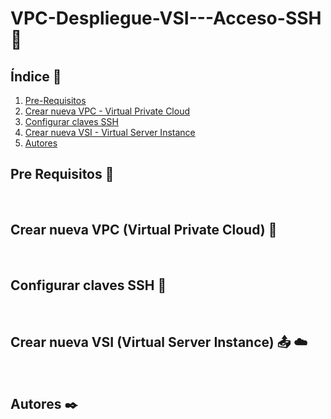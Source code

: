 # VPC-Despliegue-VSI---Acceso-SSH 🔐


## Índice  📰
1. [Pre-Requisitos](#Pre-Requisitos-pencil)
2. [Crear nueva VPC - Virtual Private Cloud](#Crear-nueva-VPC---Virtual-Private-Cloud-mag_right)
3. [Configurar claves SSH](#Configurar-claves-SSH-file_folder)
4. [Crear nueva VSI - Virtual Server Instance](#Crear-nueva-VSI---Virtual-Server-Instance-outbox_tray-cloud)
5. [Autores](#Autores-black_nib)


## Pre Requisitos :pencil:
<br />

## Crear nueva VPC (Virtual Private Cloud) :mag_right:
<br />

## Configurar claves SSH :file_folder:
<br />

## Crear nueva VSI (Virtual Server Instance) :outbox_tray: :cloud:
<br />

## Autores :black_nib:
<br />
